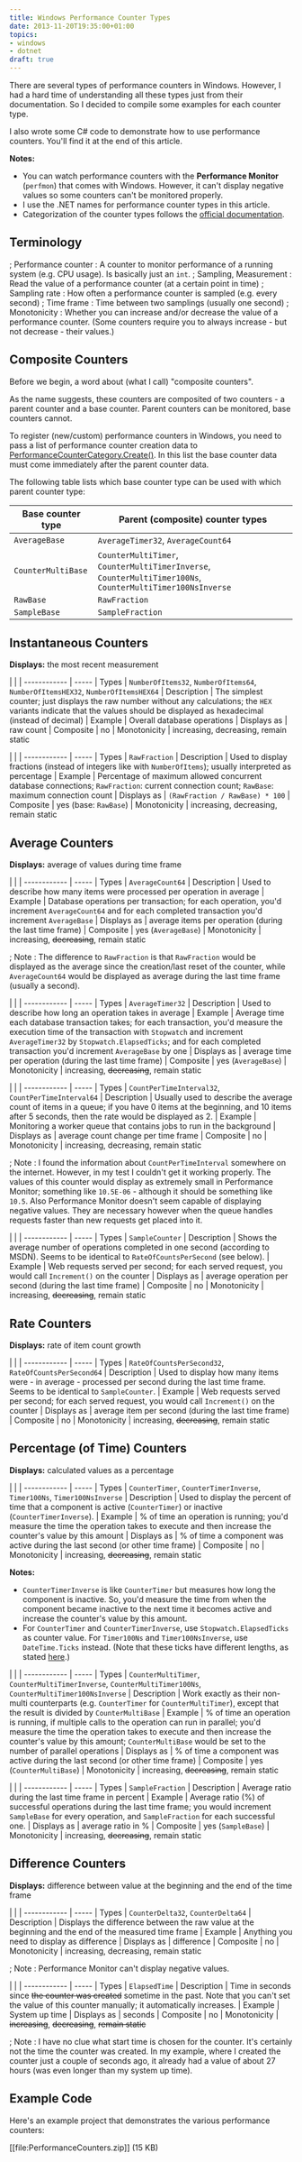 ```yaml
---
title: Windows Performance Counter Types
date: 2013-11-20T19:35:00+01:00
topics:
- windows
- dotnet
draft: true
---
```


There are several types of performance counters in Windows. However, I had a hard time of understanding all these types just from their documentation. So I decided to compile some examples for each counter type.

I also wrote some C# code to demonstrate how to use performance counters. You'll find it at the end of this article.

<!--more-->

**Notes:**
* You can watch performance counters with the **Performance Monitor** (`perfmon`) that comes with Windows. However, it can't display negative values so some counters can't be monitored properly.
* I use the .NET names for performance counter types in this article.
* Categorization of the counter types follows the [official documentation](http://msdn.microsoft.com/EN-US/library/4bcx21aa.aspx).

## Terminology

; Performance counter : A counter to monitor performance of a running system (e.g. CPU usage). Is basically just an `int`.
; Sampling, Measurement : Read the value of a performance counter (at a certain point in time)
; Sampling rate : How often a performance counter is sampled (e.g. every second)
; Time frame : Time between two samplings (usually one second)
; Monotonicity : Whether you can increase and/or decrease the value of a performance counter. (Some counters require you to always increase - but not decrease - their values.)

## Composite Counters

Before we begin, a word about (what I call) "composite counters".

As the name suggests, these counters are composited of two counters - a parent counter and a base counter. Parent counters can be monitored, base counters cannot.

To register (new/custom) performance counters in Windows, you need to pass a list of performance counter creation data to [PerformanceCounterCategory.Create()](http://msdn.microsoft.com/EN-US/library/440b32x1%28v=VS.110,d=hv.2%29.aspx). In this list the base counter data must come immediately after the parent counter data.

The following table lists which base counter type can be used with which parent counter type:

| Base counter type  | Parent (composite) counter types
| ------------------ | --------------------------------
| `AverageBase`      | `AverageTimer32`, `AverageCount64`
| `CounterMultiBase` | `CounterMultiTimer`, `CounterMultiTimerInverse`, `CounterMultiTimer100Ns`, `CounterMultiTimer100NsInverse`
| `RawBase`          | `RawFraction`
| `SampleBase`       | `SampleFraction`


## Instantaneous Counters

**Displays:** the most recent measurement

|              |
| ------------ | -----
| Types        | `NumberOfItems32`, `NumberOfItems64`, `NumberOfItemsHEX32`, `NumberOfItemsHEX64`
| Description  | The simplest counter; just displays the raw number without any calculations; the `HEX` variants indicate that the values should be displayed as hexadecimal (instead of decimal)
| Example      | Overall database operations
| Displays as  | raw count
| Composite    | no
| Monotonicity | increasing, decreasing, remain static

|              |
| ------------ | -----
| Types        | `RawFraction`
| Description  | Used to display fractions (instead of integers like with `NumberOfItems`); usually interpreted as percentage
| Example      | Percentage of maximum allowed concurrent database connections; `RawFraction`: current connection count; `RawBase`: maximum connection count
| Displays as  | `(RawFraction / RawBase) * 100`
| Composite    | yes (base: `RawBase`)
| Monotonicity | increasing, decreasing, remain static


## Average Counters

**Displays:** average of values during time frame

|              |
| ------------ | -----
| Types        | `AverageCount64`
| Description  | Used to describe how many items were processed per operation in average
| Example      | Database operations per transaction; for each operation, you'd increment `AverageCount64` and for each completed transaction you'd increment `AverageBase`
| Displays as  | average items per operation (during the last time frame)
| Composite    | yes (`AverageBase`)
| Monotonicity | increasing, ~~decreasing~~, remain static

; Note : The difference to `RawFraction` is that `RawFraction` would be displayed as the average since the creation/last reset of the counter, while `AverageCount64` would be displayed as average during the last time frame (usually a second).

|              |
| ------------ | -----
| Types        | `AverageTimer32`
| Description  | Used to describe how long an operation takes in average
| Example      | Average time each database transaction takes; for each transaction, you'd measure the execution time of the transaction with `Stopwatch` and increment `AverageTimer32` by `Stopwatch.ElapsedTicks`; and for each completed transaction you'd increment `AverageBase` by one
| Displays as  | average time per operation (during the last time frame)
| Composite    | yes (`AverageBase`)
| Monotonicity | increasing, ~~decreasing~~, remain static

|              |
| ------------ | -----
| Types        | `CountPerTimeInterval32`, `CountPerTimeInterval64`
| Description  | Usually used to describe the average count of items in a queue; if you have 0 items at the beginning, and 10 items after 5 seconds, then the rate would be displayed as 2.
| Example      | Monitoring a worker queue that contains jobs to run in the background
| Displays as  | average count change per time frame
| Composite    | no
| Monotonicity | increasing, decreasing, remain static

; Note : I found the information about `CountPerTimeInterval` somewhere on the internet. However, in my test I couldn't get it working properly. The values of this counter would display as extremely small in Performance Monitor; something like `10.5E-06` - although it should be something like `10.5`. Also Performance Monitor doesn't seem capable of displaying negative values. They are necessary however when the queue handles requests faster than new requests get placed into it.

|              |
| ------------ | -----
| Types        | `SampleCounter`
| Description  | Shows the average number of operations completed in one second (according to MSDN). Seems to be identical to `RateOfCountsPerSecond` (see below).
| Example      | Web requests served per second; for each served request, you would call `Increment()` on the counter
| Displays as  | average operation per second (during the last time frame)
| Composite    | no
| Monotonicity | increasing, ~~decreasing~~, remain static


## Rate Counters

**Displays:** rate of item count growth

|              |
| ------------ | -----
| Types        | `RateOfCountsPerSecond32`, `RateOfCountsPerSecond64`
| Description  | Used to display how many items were - in average - processed per second during the last time frame. Seems to be identical to `SampleCounter`.
| Example      | Web requests served per second; for each served request, you would call `Increment()` on the counter
| Displays as  | average item per second (during the last time frame)
| Composite    | no
| Monotonicity | increasing, ~~decreasing~~, remain static


## Percentage (of Time) Counters

**Displays:** calculated values as a percentage

|              |
| ------------ | -----
| Types        | `CounterTimer`, `CounterTimerInverse`, `Timer100Ns`, `Timer100NsInverse`
| Description  | Used to display the percent of time that a component is active (`CounterTimer`) or inactive (`CounterTimerInverse`).
| Example      | % of time an operation is running; you'd measure the time the operation takes to execute and then increase the counter's value by this amount
| Displays as  | % of time a component was active during the last second (or other time frame)
| Composite    | no
| Monotonicity | increasing, ~~decreasing~~, remain static

**Notes:**
* `CounterTimerInverse` is like `CounterTimer` but measures how long the component is inactive. So, you'd measure the time from when the component became inactive to the next time it becomes active and increase the counter's value by this amount.
* For `CounterTimer` and `CounterTimerInverse`, use `Stopwatch.ElapsedTicks` as counter value. For `Timer100Ns` and `Timer100NsInverse`, use `DateTime.Ticks` instead. (Note that these ticks have different lengths, as stated [here](http://msdn.microsoft.com/EN-US/library/2d0zc00w.aspx).)

|              |
| ------------ | -----
| Types        | `CounterMultiTimer`, `CounterMultiTimerInverse`, `CounterMultiTimer100Ns`, `CounterMultiTimer100NsInverse`
| Description  | Work exactly as their non-multi counterparts (e.g. `CounterTimer` for `CounterMultiTimer`), except that the result is divided by `CounterMultiBase`
| Example      | % of time an operation is running, if multiple calls to the operation can run in parallel; you'd measure the time the operation takes to execute and then increase the counter's value by this amount; `CounterMultiBase` would be set to the number of parallel operations
| Displays as  | % of time a component was active during the last second (or other time frame)
| Composite    | yes (`CounterMultiBase`)
| Monotonicity | increasing, ~~decreasing~~, remain static

|              |
| ------------ | -----
| Types        | `SampleFraction`
| Description  | Average ratio during the last time frame in percent
| Example      | Average ratio (%) of successful operations during the last time frame; you would increment `SampleBase` for every operation, and `SampleFraction` for each successful one.
| Displays as  | average ratio in %
| Composite    | yes (`SampleBase`)
| Monotonicity | increasing, ~~decreasing~~, remain static


## Difference Counters

**Displays:** difference between value at the beginning and the end of the time frame

|              |
| ------------ | -----
| Types        | `CounterDelta32`, `CounterDelta64`
| Description  | Displays the difference between the raw value at the beginning and the end of the measured time frame
| Example      | Anything you need to display as difference
| Displays as  | difference
| Composite    | no
| Monotonicity | increasing, decreasing, remain static

; Note : Performance Monitor can't display negative values.

|              |
| ------------ | -----
| Types        | `ElapsedTime`
| Description  | Time in seconds since ~~the counter was created~~ sometime in the past. Note that you can't set the value of this counter manually; it automatically increases.
| Example      | System up time
| Displays as  | seconds
| Composite    | no
| Monotonicity | ~~increasing~~, ~~decreasing~~, ~~remain static~~

; Note : I have no clue what start time is chosen for the counter. It's certainly not the time the counter was created. In my example, where I created the counter just a couple of seconds ago, it already had a value of about 27 hours (was even longer than my system up time).


## Example Code

Here's an example project that demonstrates the various performance counters:

  [[file:PerformanceCounters.zip]] (15 KB)
